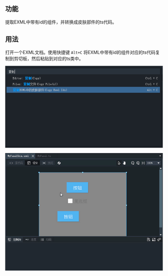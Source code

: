## 功能

提取EXML中带有id的组件，并转换成皮肤部件的ts代码。

## 用法

打开一个EXML文档。使用快捷键 `Alt+C` 将EXML中带有id的组件对应的ts代码复制到剪切板，然后粘贴到对应的ts类中。

![](images/skinpartids1.png)

![](images/skinpartids2.gif)